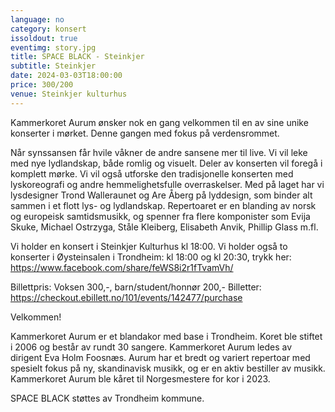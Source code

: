 ```yaml
---
language: no
category: konsert
issoldout: true
eventimg: story.jpg
title: SPACE BLACK - Steinkjer
subtitle: Steinkjer
date: 2024-03-03T18:00:00
price: 300/200
venue: Steinkjer kulturhus
---
```

Kammerkoret Aurum ønsker nok en gang velkommen til en av sine unike konserter i mørket. Denne gangen med fokus på verdensrommet.

Når synssansen får hvile våkner de andre sansene mer til live. Vi vil leke med nye lydlandskap, både romlig og visuelt. Deler av konserten vil foregå i komplett mørke. Vi vil også utforske den tradisjonelle konserten med lyskoreografi og andre hemmelighetsfulle overraskelser. Med på laget har vi lysdesigner Trond Walleraunet og Are Åberg på lyddesign, som binder alt sammen i et flott lys- og lydlandskap. Repertoaret er en blanding av norsk og europeisk samtidsmusikk, og spenner fra flere komponister som Evija Skuke, Michael Ostrzyga, Ståle Kleiberg, Elisabeth Anvik, Phillip Glass m.fl.

Vi holder en konsert i Steinkjer Kulturhus kl 18:00.
Vi holder også to konserter i Øysteinsalen i Trondheim: kl 18:00 og kl 20:30, trykk her: https://www.facebook.com/share/feWS8i2r1fTvamVh/

Billettpris: Voksen 300,-, barn/student/honnør 200,-
Billetter: https://checkout.ebillett.no/101/events/142477/purchase 

Velkommen!

Kammerkoret Aurum er et blandakor med base i Trondheim. Koret ble stiftet i 2006 og består av rundt 30 sangere. Kammerkoret Aurum ledes av dirigent Eva Holm Foosnæs. Aurum har et bredt og variert repertoar med spesielt fokus på ny, skandinavisk musikk, og er en aktiv bestiller av musikk. Kammerkoret Aurum ble kåret til Norgesmestere for kor i 2023.

S﻿PACE BLACK støttes av Trondheim kommune.